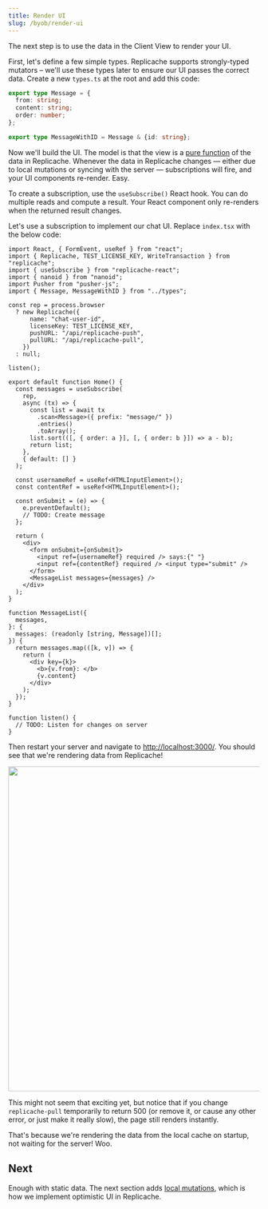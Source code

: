 ```yaml
---
title: Render UI
slug: /byob/render-ui
---
```


The next step is to use the data in the Client View to render your UI.

First, let's define a few simple types. Replicache supports strongly-typed mutators – we'll use these types later to ensure our UI passes the correct data. Create a new `types.ts` at the root and add this code:

```ts
export type Message = {
  from: string;
  content: string;
  order: number;
};

export type MessageWithID = Message & {id: string};
```

Now we'll build the UI. The model is that the view is a [pure function](https://en.wikipedia.org/wiki/Pure_function) of the data in Replicache. Whenever the data in Replicache changes — either due to local mutations or syncing with the server — subscriptions will fire, and your UI components re-render. Easy.

To create a subscription, use the `useSubscribe()` React hook. You can do multiple reads and compute a result. Your React component only re-renders when the returned result changes.

Let's use a subscription to implement our chat UI. Replace `index.tsx` with the below code:

```tsx
import React, { FormEvent, useRef } from "react";
import { Replicache, TEST_LICENSE_KEY, WriteTransaction } from "replicache";
import { useSubscribe } from "replicache-react";
import { nanoid } from "nanoid";
import Pusher from "pusher-js";
import { Message, MessageWithID } from "../types";

const rep = process.browser
  ? new Replicache({
      name: "chat-user-id",
      licenseKey: TEST_LICENSE_KEY,
      pushURL: "/api/replicache-push",
      pullURL: "/api/replicache-pull",
    })
  : null;

listen();

export default function Home() {
  const messages = useSubscribe(
    rep,
    async (tx) => {
      const list = await tx
        .scan<Message>({ prefix: "message/" })
        .entries()
        .toArray();
      list.sort(([, { order: a }], [, { order: b }]) => a - b);
      return list;
    },
    { default: [] }
  );

  const usernameRef = useRef<HTMLInputElement>();
  const contentRef = useRef<HTMLInputElement>();

  const onSubmit = (e) => {
    e.preventDefault();
    // TODO: Create message
  };

  return (
    <div>
      <form onSubmit={onSubmit}>
        <input ref={usernameRef} required /> says:{" "}
        <input ref={contentRef} required /> <input type="submit" />
      </form>
      <MessageList messages={messages} />
    </div>
  );
}

function MessageList({
  messages,
}: {
  messages: (readonly [string, Message])[];
}) {
  return messages.map(([k, v]) => {
    return (
      <div key={k}>
        <b>{v.from}: </b>
        {v.content}
      </div>
    );
  });
}

function listen() {
  // TODO: Listen for changes on server
}
```

Then restart your server and navigate to [http://localhost:3000/](http://localhost:3000). You should see that we're rendering data from Replicache!

<p class="text--center">
  <img src="/img/setup/static-ui.webp" width="650"/>
</p>

This might not seem that exciting yet, but notice that if you change `replicache-pull` temporarily to return 500 (or remove it, or cause any other error, or just make it really slow), the page still renders instantly.

That's because we're rendering the data from the local cache on startup, not waiting for the server! Woo.

## Next

Enough with static data. The next section adds [local mutations](./local-mutations.md), which is how we implement optimistic UI in Replicache.
